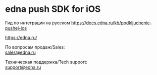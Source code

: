 # edna push SDK for iOS

Гид по интеграции на русском https://docs.edna.ru/kb/podkljuchenie-pushej-ios

https://edna.ru/

По вопросам продаж/Sales:<br>
sales@edna.ru

Техническая поддержка/Tech support:<br>
support@edna.ru
